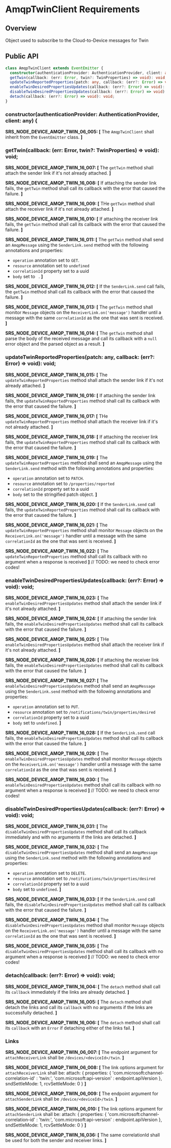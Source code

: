 # AmqpTwinClient Requirements

## Overview
Object used to subscribe to the Cloud-to-Device messages for Twin

## Public API

```typescript
class AmqpTwinClient extends EventEmitter {
  constructor(authenticationProvider: AuthenticationProvider, client: any) {
  getTwin(callback: (err: Error, twin?: TwinProperties) => void): void;
  updateTwinReportedProperties(patch: any, callback: (err?: Error) => void): void;
  enableTwinDesiredPropertiesUpdates(callback: (err?: Error) => void): void;
  disableTwinDesiredPropertiesUpdates(callback: (err?: Error) => void): void;
  detach(callback: (err?: Error) => void): void;
}
```
### constructor(authenticationProvider: AuthenticationProvider, client: any) {

**SRS_NODE_DEVICE_AMQP_TWIN_06_005: [** The `AmqpTwinClient` shall inherit from the `EventEmitter` class. **]**

### getTwin(callback: (err: Error, twin?: TwinProperties) => void): void;

**SRS_NODE_DEVICE_AMQP_TWIN_16_007: [** The `getTwin` method shall attach the sender link if it's not already attached. **]**

**SRS_NODE_DEVICE_AMQP_TWIN_16_008: [** If attaching the sender link fails, the `getTwin` method shall call its callback with the error that caused the failure. **]**

**SRS_NODE_DEVICE_AMQP_TWIN_16_009: [** THe `getTwin` method shall attach the receiver link if it's not already attached. **]**

**SRS_NODE_DEVICE_AMQP_TWIN_16_010: [** If attaching the receiver link fails, the `getTwin` method shall call its callback with the error that caused the failure. **]**

**SRS_NODE_DEVICE_AMQP_TWIN_16_011: [** The `getTwin` method shall send an `AmqpMessage` using the `SenderLink.send` method with the following annotations and properties:
- `operation` annotation set to `GET`.
- `resource` annotation set to `undefined`
- `correlationId` property set to a uuid
- `body` set to ` `. **]**

**SRS_NODE_DEVICE_AMQP_TWIN_16_012: [** If the `SenderLink.send` call fails, the `getTwin` method shall call its callback with the error that caused the failure. **]**

**SRS_NODE_DEVICE_AMQP_TWIN_16_013: [** The `getTwin` method shall monitor `Message` objects on the `ReceiverLink.on('message')` handler until a message with the same `correlationId` as the one that was sent is received. **]**

**SRS_NODE_DEVICE_AMQP_TWIN_16_014: [** The `getTwin` method shall parse the body of the received message and call its callback with a `null` error object and the parsed object as a result. **]**

### updateTwinReportedProperties(patch: any, callback: (err?: Error) => void): void;

**SRS_NODE_DEVICE_AMQP_TWIN_16_015: [** The `updateTwinReportedProperties` method shall attach the sender link if it's not already attached. **]**

**SRS_NODE_DEVICE_AMQP_TWIN_16_016: [** If attaching the sender link fails, the `updateTwinReportedProperties` method shall call its callback with the error that caused the failure. **]**

**SRS_NODE_DEVICE_AMQP_TWIN_16_017: [** THe `updateTwinReportedProperties` method shall attach the receiver link if it's not already attached. **]**

**SRS_NODE_DEVICE_AMQP_TWIN_16_018: [** If attaching the receiver link fails, the `updateTwinReportedProperties` method shall call its callback with the error that caused the failure. **]**

**SRS_NODE_DEVICE_AMQP_TWIN_16_019: [** The `updateTwinReportedProperties` method shall send an `AmqpMessage` using the `SenderLink.send` method with the following annotations and properties:
- `operation` annotation set to `PATCH`.
- `resource` annotation set to `/properties/reported`
- `correlationId` property set to a uuid
- `body` set to the stringified patch object. **]**

**SRS_NODE_DEVICE_AMQP_TWIN_16_020: [** If the `SenderLink.send` call fails, the `updateTwinReportedProperties` method shall call its callback with the error that caused the failure. **]**

**SRS_NODE_DEVICE_AMQP_TWIN_16_021: [** The `updateTwinReportedProperties` method shall monitor `Message` objects on the `ReceiverLink.on('message')` handler until a message with the same `correlationId` as the one that was sent is received. **]**

**SRS_NODE_DEVICE_AMQP_TWIN_16_022: [** The `updateTwinReportedProperties` method shall call its callback with no argument when a response is received **]**
// TODO: we need to check error codes!


### enableTwinDesiredPropertiesUpdates(callback: (err?: Error) => void): void;

**SRS_NODE_DEVICE_AMQP_TWIN_16_023: [** The `enableTwinDesiredPropertiesUpdates` method shall attach the sender link if it's not already attached. **]**

**SRS_NODE_DEVICE_AMQP_TWIN_16_024: [** If attaching the sender link fails, the `enableTwinDesiredPropertiesUpdates` method shall call its callback with the error that caused the failure. **]**

**SRS_NODE_DEVICE_AMQP_TWIN_16_025: [** THe `enableTwinDesiredPropertiesUpdates` method shall attach the receiver link if it's not already attached. **]**

**SRS_NODE_DEVICE_AMQP_TWIN_16_026: [** If attaching the receiver link fails, the `enableTwinDesiredPropertiesUpdates` method shall call its callback with the error that caused the failure. **]**

**SRS_NODE_DEVICE_AMQP_TWIN_16_027: [** The `enableTwinDesiredPropertiesUpdates` method shall send an `AmqpMessage` using the `SenderLink.send` method with the following annotations and properties:
- `operation` annotation set to `PUT`.
- `resource` annotation set to `/notifications/twin/properties/desired`
- `correlationId` property set to a uuid
- `body` set to `undefined`. **]**

**SRS_NODE_DEVICE_AMQP_TWIN_16_028: [** If the `SenderLink.send` call fails, the `enableTwinDesiredPropertiesUpdates` method shall call its callback with the error that caused the failure. **]**

**SRS_NODE_DEVICE_AMQP_TWIN_16_029: [** The `enableTwinDesiredPropertiesUpdates` method shall monitor `Message` objects on the `ReceiverLink.on('message')` handler until a message with the same `correlationId` as the one that was sent is received. **]**

**SRS_NODE_DEVICE_AMQP_TWIN_16_030: [** The `enableTwinDesiredPropertiesUpdates` method shall call its callback with no argument when a response is received **]**
// TODO: we need to check error codes!

### disableTwinDesiredPropertiesUpdates(callback: (err?: Error) => void): void;

**SRS_NODE_DEVICE_AMQP_TWIN_16_031: [** The `disableTwinDesiredPropertiesUpdates` method shall call its callback immediately and with no arguments if the links are detached. **]**

**SRS_NODE_DEVICE_AMQP_TWIN_16_032: [** The `disableTwinDesiredPropertiesUpdates` method shall send an `AmqpMessage` using the `SenderLink.send` method with the following annotations and properties:
- `operation` annotation set to `DELETE`.
- `resource` annotation set to `/notifications/twin/properties/desired`
- `correlationId` property set to a uuid
- `body` set to `undefined`. **]**

**SRS_NODE_DEVICE_AMQP_TWIN_16_033: [** If the `SenderLink.send` call fails, the `disableTwinDesiredPropertiesUpdates` method shall call its callback with the error that caused the failure. **]**

**SRS_NODE_DEVICE_AMQP_TWIN_16_034: [** The `disableTwinDesiredPropertiesUpdates` method shall monitor `Message` objects on the `ReceiverLink.on('message')` handler until a message with the same `correlationId` as the one that was sent is received. **]**

**SRS_NODE_DEVICE_AMQP_TWIN_16_035: [** The `disableTwinDesiredPropertiesUpdates` method shall call its callback with no argument when a response is received **]**
// TODO: we need to check error codes!

### detach(callback: (err?: Error) => void): void;

**SRS_NODE_DEVICE_AMQP_TWIN_16_004: [** The `detach` method shall call its `callback` immediately if the links are already detached. **]**

**SRS_NODE_DEVICE_AMQP_TWIN_16_005: [** The `detach` method shall detach the links and call its `callback` with no arguments if the links are successfully detached. **]**

**SRS_NODE_DEVICE_AMQP_TWIN_16_006: [** The `detach` method shall call its `callback` with an `Error` if detaching either of the links fail. **]**

### Links

**SRS_NODE_DEVICE_AMQP_TWIN_06_007: [** The endpoint argument for `attachReceiverLink` shall be `/devices/<deviceId>/twin`. **]**

**SRS_NODE_DEVICE_AMQP_TWIN_06_008: [** The link options argument for `attachReceiverLink` shall be:
 attach: {
        properties: {
          'com.microsoft:channel-correlation-id' : 'twin:<correlationId>',
          'com.microsoft:api-version' : endpoint.apiVersion
        },
        sndSettleMode: 1,
        rcvSettleMode: 0
      } **]**


**SRS_NODE_DEVICE_AMQP_TWIN_06_009: [** The endpoint argument for `attachSenderLink` shall be `/device/<deviceId>/twin`. **]**

**SRS_NODE_DEVICE_AMQP_TWIN_06_010: [** The link options argument for `attachSenderLink` shall be:
 attach: {
        properties: {
          'com.microsoft:channel-correlation-id' : 'twin:<correlationId>',
          'com.microsoft:api-version' : endpoint.apiVersion
        },
        sndSettleMode: 1,
        rcvSettleMode: 0
      } **]**

**SRS_NODE_DEVICE_AMQP_TWIN_16_036: [** The same correlationId shall be used for both the sender and receiver links. **]**